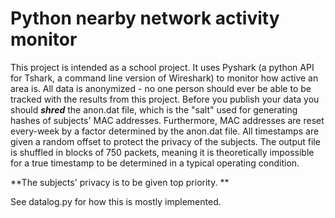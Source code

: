# Python nearby network activity monitor

This project is intended as a school project. It uses Pyshark (a python API for Tshark, a command line version of Wireshark) to monitor how active an area is. All data is anonymized - no one person should ever be able to be tracked with the results from this project. Before you publish your data you should **_shred_** the anon.dat file, which is the "salt" used for generating hashes of subjects' MAC addresses. Furthermore, MAC addresses are reset every-week by a factor determined by the anon.dat file. All timestamps are given a random offset to protect the privacy of the subjects. The output file is shuffled in blocks of 750 packets, meaning it is theoretically impossible for a true timestamp to be determined in a typical operating condition. 


**The subjects' privacy is to be given top priority. **



See datalog.py for how this is mostly implemented.